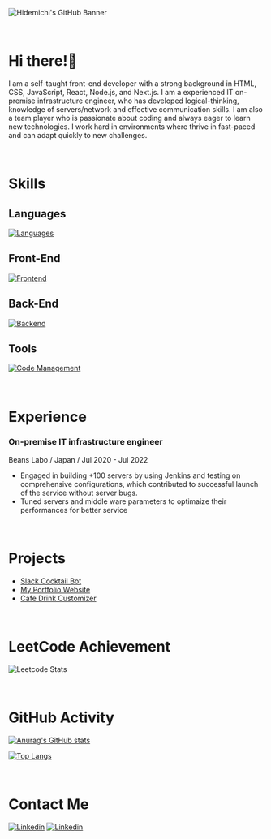 ![Hidemichi's GitHub Banner](./images/banner.png)

<br />

# Hi there!👋

I am a self-taught front-end developer with a strong background in HTML, CSS, JavaScript, React, Node.js, and Next.js.
I am a experienced IT on-premise infrastructure engineer, who has developed logical-thinking, knowledge of servers/network and effective communication skills. I am also a team player who is passionate about coding and always eager to learn new technologies. I work hard in environments where thrive in fast-paced and can adapt quickly to new challenges.

<br />

# Skills

## Languages

[![Languages](https://skillicons.dev/icons?i=html,css,js,ts)](https://skillicons.dev)

## Front-End

[![Frontend](https://skillicons.dev/icons?i=sass,bootstrap,tailwind,styledcomponents,jquery,react,nextjs,materialui,redux,jest)](https://skillicons.dev)
<br />

## Back-End

[![Backend](https://skillicons.dev/icons?i=nodejs,express,mongo,postgres,prisma,firebase)](https://skillicons.dev)
<br />

## Tools

[![Code Management](https://skillicons.dev/icons?i=git,github,postman,vercel,webpack,vite,figma)](https://skillicons.dev)

<br />

# Experience

### On-premise IT infrastructure engineer

Beans Labo / Japan / Jul 2020 - Jul 2022

- Engaged in building +100 servers by using Jenkins and testing on comprehensive configurations, which contributed to successful launch of the service without server bugs.
- Tuned servers and middle ware parameters to optimaize their performances for better service

<br />

# Projects

- <a href="https://github.com/HidemichiShimura/slack-cocktail-bot">Slack Cocktail Bot</a>
- <a href="https://github.com/HidemichiShimura/portfolio">My Portfolio Website</a>
- <a href="https://github.com/HidemichiShimura/cafe-drink-customizer">Cafe Drink Customizer</a>

<br />

# LeetCode Achievement

![Leetcode Stats](https://leetcard.jacoblin.cool/HidemichiShimura?ext=heatmap)

<br />

# GitHub Activity

[![Anurag's GitHub stats](https://github-readme-stats.vercel.app/api?username=HidemichiShimura&show_icons=true&theme=dark)](https://github.com/anuraghazra/github-readme-stats)

[![Top Langs](https://github-readme-stats.vercel.app/api/top-langs/?username=HidemichiShimura&layout=compact&theme=dark&card_width=417)](https://github.com/anuraghazra/github-readme-stats)

<br />

# Contact Me

[![Linkedin](https://skillicons.dev/icons?i=linkedin)](https://www.linkedin.com/in/hidemichi-shimura/)
[![Linkedin](https://skillicons.dev/icons?i=twitter)](https://twitter.com/hidemichiinvan)
